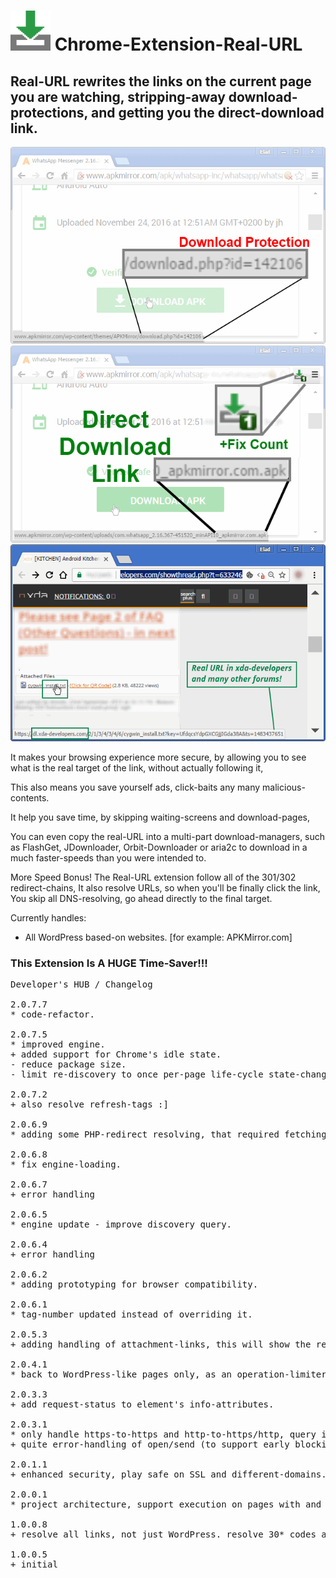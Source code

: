 <h1><img src="resources/icon.png" height="64" width="64"/> Chrome-Extension-Real-URL</h1>

<h2>Real-URL rewrites the links on the current page you are watching,
stripping-away download-protections, and getting you the direct-download link.</h2>

<img src="resources/screenshot_1.png"/>
<img src="resources/screenshot_2.png"/>
<img src="resources/screenshot_3.png"/>

It makes your browsing experience more secure, by allowing you to see
what is the real target of the link, without actually following it,

This also means you save yourself ads, click-baits any many malicious-contents.

It help you save time, by skipping waiting-screens and download-pages,

You can even copy the real-URL into a multi-part download-managers,
such as FlashGet, JDownloader, Orbit-Downloader or aria2c to download in a much faster-speeds than you were intended to.

More Speed Bonus!
The Real-URL extension follow all of the 301/302 redirect-chains,
It also resolve URLs, so when you'll be finally click the link,
You skip all DNS-resolving, go ahead directly to the final target.

Currently handles:
- All WordPress based-on websites. [for example: APKMirror.com]

<h3>This Extension Is A HUGE Time-Saver!!!</h3>

<pre>
Developer's HUB / Changelog

2.0.7.7
* code-refactor.

2.0.7.5
* improved engine.
+ added support for Chrome's idle state.
- reduce package size.
- limit re-discovery to once per-page life-cycle state-change (load/ready).

2.0.7.2
+ also resolve refresh-tags :]

2.0.6.9
* adding some PHP-redirect resolving, that required fetching of the target (works great with with "remove-redirect" extension: https://github.com/eladkarako/Chrome-Extension-Remove-Redirects/)

2.0.6.8
* fix engine-loading.

2.0.6.7
+ error handling

2.0.6.5
* engine update - improve discovery query.

2.0.6.4
+ error handling

2.0.6.2
* adding prototyping for browser compatibility.

2.0.6.1
* tag-number updated instead of overriding it.

2.0.5.3
+ adding handling of attachment-links, this will show the real-links in many(!) bb-forums (such as xda-developers forums).

2.0.4.1
* back to WordPress-like pages only, as an operation-limiter.

2.0.3.3
+ add request-status to element's info-attributes.

2.0.3.1
* only handle https-to-https and http-to-https/http, query it in early-stage in the code, which is a more efficient way then later-filtering.
+ quite error-handling of open/send (to support early blocking in AdBlock/uBlock extensions sending 40* to hard-block nasty urls ;] )

2.0.1.1
+ enhanced security, play safe on SSL and different-domains.

2.0.0.1
* project architecture, support execution on pages with and without JavaScript support, no code-duplication using the scope of the chrome-extension.

1.0.0.8
+ resolve all links, not just WordPress. resolve 30* codes and update the REAL url directly into the page.

1.0.0.5
+ initial
</pre>

<!-- <a href="https://paypal.me/e1adkarak0"><img src="https://www.paypalobjects.com/webstatic/mktg/Logo/pp-logo-100px.png" alt="PayPal Donation"></a> -->